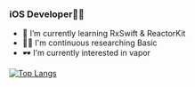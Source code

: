 
### iOS Developer👩‍💻
- 🌱 I’m currently learning RxSwift & ReactorKit
- 🙇‍♂️ I'm continuous researching Basic
- 🕶 I'm currently interested in vapor

[![Top Langs](https://github-readme-stats.vercel.app/api/top-langs/?username=Ga-yo&layout=compact)](https://github.com/anuraghazra/github-readme-stats)
<!--
**Ga-yo/Ga-yo** is a ✨ _special_ ✨ repository because its `README.md` (this file) appears on your GitHub profile.

Here are some ideas to get you started:

- 🔭 I’m currently working on ...
- 👯 I’m looking to collaborate on ...
- 🤔 I’m looking for help with ...
- 💬 Ask me about ...
- 📫 How to reach me: ...
- 😄 Pronouns: ...
- 
-->
